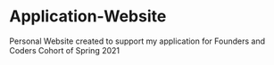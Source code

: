 # Application-Website
Personal Website created to support my application for Founders and Coders Cohort of Spring 2021
